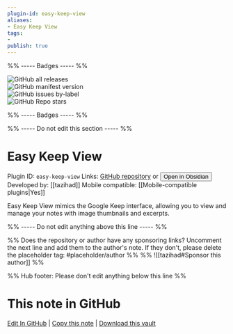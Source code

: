 ```yaml
---
plugin-id: easy-keep-view
aliases:
- Easy Keep View
tags: 
- 
publish: true
---
```


%% ----- Badges ----- %%

![GitHub all releases](https://img.shields.io/github/downloads/tazihad/obsidian-easy-keep-view/total?color=573E7A&logo=github&style=for-the-badge)   
![GitHub manifest version](https://img.shields.io/github/manifest-json/v/tazihad/obsidian-easy-keep-view?color=573E7A&logo=github&style=for-the-badge)   
![GitHub issues by-label](https://img.shields.io/github/issues/tazihad/obsidian-easy-keep-view/help%20wanted?color=573E7A&logo=github&style=for-the-badge)   
![GitHub Repo stars](https://img.shields.io/github/stars/tazihad/obsidian-easy-keep-view?color=573E7A&logo=github&style=for-the-badge)

%% ----- Badges ----- %%

%% ----- Do not edit this section ----- %%

# Easy Keep View

Plugin ID: `easy-keep-view`
Links: [GitHub repository](https://github.com/tazihad/obsidian-easy-keep-view) or [<button id=HH>Open in Obsidian</button>](obsidian://show-plugin?id=easy-keep-view)
Developed by: [[tazihad]]
Mobile compatible: [[Mobile-compatible plugins|Yes]]

Easy Keep View mimics the Google Keep interface, allowing you to view and manage your notes with image thumbnails and excerpts.

%% ----- Do not edit anything above this line ----- %% 

%% Does the repository or author have any sponsoring links? Uncomment the next line and add them to the author's note. If they don't, please delete the placeholder tag: #placeholder/author %%
%% ![[tazihad#Sponsor this author]] %%

%% Hub footer: Please don't edit anything below this line %%

# This note in GitHub

<span class="git-footer">[Edit In GitHub](https://github.dev/obsidian-community/obsidian-hub/blob/main/02%20-%20Community%20Expansions/02.05%20All%20Community%20Expansions/Plugins/easy-keep-view.md "git-hub-edit-note") | [Copy this note](https://raw.githubusercontent.com/obsidian-community/obsidian-hub/main/02%20-%20Community%20Expansions/02.05%20All%20Community%20Expansions/Plugins/easy-keep-view.md "git-hub-copy-note") | [Download this vault](https://github.com/obsidian-community/obsidian-hub/archive/refs/heads/main.zip "git-hub-download-vault") </span>
